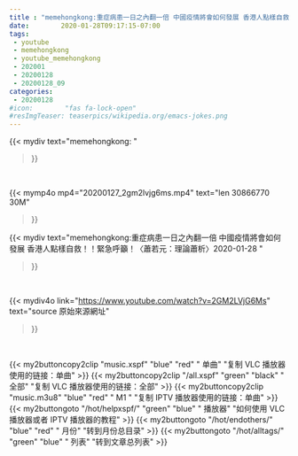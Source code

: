 ```yaml
---
title : "memehongkong:重症病患一日之內翻一倍 中國疫情將會如何發展 香港人點樣自救！！緊急呼籲！〈蕭若元：理論蕭析〉2020-01-28 "
date:        2020-01-28T09:17:15-07:00
tags:
 - youtube
 - memehongkong
 - youtube_memehongkong
 - 202001
 - 20200128
 - 20200128_09
categories:
 - 20200128
#icon:        "fas fa-lock-open"
#resImgTeaser: teaserpics/wikipedia.org/emacs-jokes.png
---
```


{{< mydiv text="memehongkong: "
>}}
<br>


{{< mymp4o mp4="20200127_2gm2lvjg6ms.mp4"
text="len 30866770    30M"
>}}


{{< mydiv text="memehongkong:重症病患一日之內翻一倍 中國疫情將會如何發展 香港人點樣自救！！緊急呼籲！〈蕭若元：理論蕭析〉2020-01-28 "
>}}
<br>

{{< mydiv4o link="https://www.youtube.com/watch?v=2GM2LVjG6Ms"
text="source 原始來源網址"
>}}


<br>

{{< my2buttoncopy2clip "music.xspf"        "blue"   "red"    " 单曲"  "复制 VLC 播放器使用的链接：单曲" >}} {{< my2buttoncopy2clip "/all.xspf"         "green"  "black"  " 全部"  "复制 VLC 播放器使用的链接：全部" >}} {{< my2buttoncopy2clip "music.m3u8"        "blue"   "red"    " M1 "    "复制 IPTV 播放器使用的链接：单曲" >}} {{< my2buttongoto      "/hot/helpxspf/"    "green"  "blue"   " 播放器" "如何使用 VLC 播放器或者 IPTV 播放器的教程" >}} {{< my2buttongoto      "/hot/endothers/"   "blue"   "red"    " 月份"   "转到月份总目录" >}} {{< my2buttongoto      "/hot/alltags/"     "green"  "blue"   " 列表"   "转到文章总列表" >}} 
